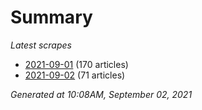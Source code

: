 # Summary
*Latest scrapes*
* [2021-09-01](https://github.com/nuuuwan/news_lk/blob/data/news_lk.2021-09-01.json) (170 articles)
* [2021-09-02](https://github.com/nuuuwan/news_lk/blob/data/news_lk.2021-09-02.json) (71 articles)

*Generated at 10:08AM, September 02, 2021*